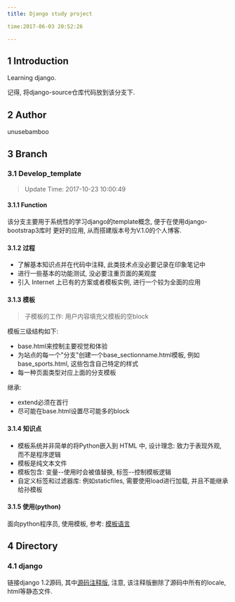 ```yaml
---
title: Django study project

time:2017-06-03 20:52:26

---
```


## 1 Introduction
Learning django.

记得, 将django-source仓库代码放到该分支下.


## 2 Author
unusebamboo


## 3 Branch
### 3.1 Develop_template
> Update Time: 2017-10-23 10:00:49 

#### 3.1.1 Function
该分支主要用于系统性的学习django的template概念, 便于在使用django-bootstrap3库时
更好的应用, 从而搭建版本号为V.1.0的个人博客.

#### 3.1.2 过程
- 了解基本知识点并在代码中注释, 此类技术点没必要记录在印象笔记中
- 进行一些基本的功能测试, 没必要注重页面的美观度
- 引入 Internet 上已有的方案或者模板实例, 进行一个较为全面的应用

#### 3.1.3 模板
> 子模板的工作: 用户内容填充父模板的空block

模板三级结构如下: 
- base.html来控制主要视觉和体验
- 为站点的每一个"分支"创建一个base_sectionname.html模板, 例如base_sports.html, 这些包含自己特定的样式
- 每一种页面类型对应上面的分支模板

继承:
- extend必须在首行
- 尽可能在base.html设置尽可能多的block

#### 3.1.4 知识点
- 模板系统并非简单的将Python嵌入到 HTML 中, 设计理念: 致力于表现外观, 而不是程序逻辑
- 模板是纯文本文件
- 模板包含: 变量--使用时会被值替换, 标签--控制模板逻辑
- 自定义标签和过滤器库: 例如staticfiles, 需要使用load进行加载, 并且不能继承给孙模板

#### 3.1.5 使用(python)
面向python程序员, 使用模板, 参考: [模板语言](http://python.usyiyi.cn/documents/django_182/ref/templates/api.html)

## 4 Directory
### 4.1 django
链接django 1.2源码, 其中[源码注释版](git@github.com:unlessbamboo/django-source.git), 
注意, 该注释版删除了源码中所有的locale, html等静态文件.

























